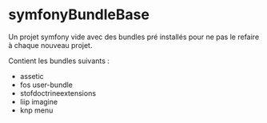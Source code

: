 symfonyBundleBase
=================

Un projet symfony vide avec des bundles pré installés pour ne pas le refaire à chaque nouveau projet.

Contient les bundles suivants :
- assetic
- fos user-bundle
- stofdoctrineextensions
- liip imagine
- knp menu

